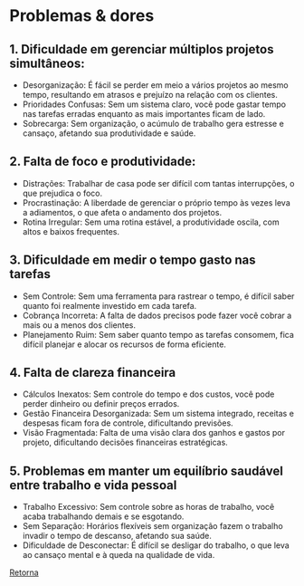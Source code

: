 # Problemas & dores

## 1. Dificuldade em gerenciar múltiplos projetos simultâneos:
* Desorganização: É fácil se perder em meio a vários projetos ao mesmo tempo, resultando em atrasos e prejuízo na relação com os clientes.
* Prioridades Confusas: Sem um sistema claro, você pode gastar tempo nas tarefas erradas enquanto as mais importantes ficam de lado.
* Sobrecarga: Sem organização, o acúmulo de trabalho gera estresse e cansaço, afetando sua produtividade e saúde.

## 2. Falta de foco e produtividade:
* Distrações: Trabalhar de casa pode ser difícil com tantas interrupções, o que prejudica o foco.
* Procrastinação: A liberdade de gerenciar o próprio tempo às vezes leva a adiamentos, o que afeta o andamento dos projetos.
* Rotina Irregular: Sem uma rotina estável, a produtividade oscila, com altos e baixos frequentes.

## 3. Dificuldade em medir o tempo gasto nas tarefas
* Sem Controle: Sem uma ferramenta para rastrear o tempo, é difícil saber quanto foi realmente investido em cada tarefa.
* Cobrança Incorreta: A falta de dados precisos pode fazer você cobrar a mais ou a menos dos clientes.
* Planejamento Ruim: Sem saber quanto tempo as tarefas consomem, fica difícil planejar e alocar os recursos de forma eficiente.

## 4. Falta de clareza financeira
* Cálculos Inexatos: Sem controle do tempo e dos custos, você pode perder dinheiro ou definir preços errados.
* Gestão Financeira Desorganizada: Sem um sistema integrado, receitas e despesas ficam fora de controle, dificultando previsões.
* Visão Fragmentada: Falta de uma visão clara dos ganhos e gastos por projeto, dificultando decisões financeiras estratégicas.

## 5. Problemas em manter um equilíbrio saudável entre trabalho e vida pessoal
* Trabalho Excessivo: Sem controle sobre as horas de trabalho, você acaba trabalhando demais e se esgotando.
* Sem Separação: Horários flexíveis sem organização fazem o trabalho invadir o tempo de descanso, afetando sua saúde.
* Dificuldade de Desconectar: É difícil se desligar do trabalho, o que leva ao cansaço mental e à queda na qualidade de vida.

[Retorna](../README.md)
